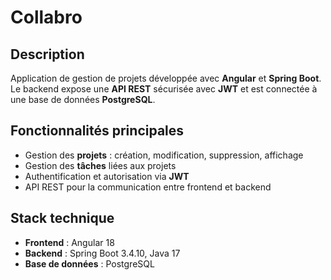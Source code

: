 # Collabro

## Description

Application de gestion de projets développée avec **Angular** et **Spring Boot**.
Le backend expose une **API REST** sécurisée avec **JWT** et est connectée à une base de données **PostgreSQL**.

## Fonctionnalités principales

- Gestion des **projets** : création, modification, suppression, affichage
- Gestion des **tâches** liées aux projets
- Authentification et autorisation via **JWT**
- API REST pour la communication entre frontend et backend

## Stack technique

- **Frontend** : Angular 18
- **Backend** : Spring Boot 3.4.10, Java 17
- **Base de données** : PostgreSQL
